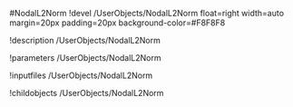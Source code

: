 <!-- MOOSE Object Documentation Stub: Remove this when content is added. -->
#NodalL2Norm
!devel /UserObjects/NodalL2Norm float=right width=auto margin=20px padding=20px background-color=#F8F8F8

!description /UserObjects/NodalL2Norm

!parameters /UserObjects/NodalL2Norm

!inputfiles /UserObjects/NodalL2Norm

!childobjects /UserObjects/NodalL2Norm
